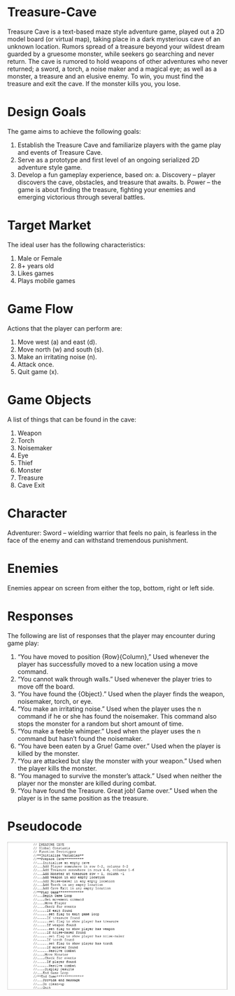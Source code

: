 # Treasure-Cave
Treasure Cave is a text-based maze style adventure game, played out a 2D model board (or virtual map), taking  place in a dark mysterious cave of an unknown location. Rumors spread of a treasure beyond your wildest dream  guarded by a gruesome monster, while seekers go searching and never return. The cave is rumored to hold  weapons of other adventures who never returned; a sword, a torch, a noise maker and a magical eye; as well as  a monster, a treasure and an elusive enemy. To win, you must find the treasure and exit the cave. If the  monster kills you, you lose.

# Design Goals
The game aims to achieve the following goals:
1. Establish the Treasure Cave and familiarize players with the game play and events
    of Treasure Cave.
2. Serve as a prototype and first level of an ongoing serialized 2D adventure style game.
3. Develop a fun gameplay experience, based on:
a. Discovery – player discovers the cave, obstacles, and treasure that awaits.
b. Power – the game is about finding the treasure, fighting your enemies and   
    emerging victorious through several battles.

# Target Market
The ideal user has the following characteristics:
1.	Male or Female
2.	8+ years old
3.	Likes games
4.	Plays mobile games

# Game Flow
Actions that the player can perform are:
1.	Move west (a) and east (d).
2.	Move north (w) and south (s).
3.	Make an irritating noise (n).
4.	Attack once.
5.	Quit game (x).

# Game Objects
A list of things that can be found in the cave:
1.	Weapon
2.	Torch
3.	Noisemaker
4.	Eye
5.	Thief
6.	Monster
7.	Treasure
8.	Cave Exit

# Character
Adventurer: Sword – wielding warrior that feels no pain, is fearless in the face of the enemy and can withstand tremendous punishment.

# Enemies
Enemies appear on screen from either the top, bottom, right or left side.

# Responses
The following are list of responses that the player may encounter during game play:
1. “You have moved to position {Row}{Column},” Used whenever the player has successfully moved to a new location using a move command. 
2. “You cannot walk through walls.” Used whenever the player tries to move off the board.
3. “You have found the {Object}.” Used when the player finds the weapon, noisemaker, torch, or eye.
4. “You make an irritating noise.” Used when the player uses the n command if he or she has found the noisemaker. This command also stops the monster for a random but short amount of time.
5. “You make a feeble whimper.” Used when the player uses the n command but hasn’t found the noisemaker.
6. “You have been eaten by a Grue! Game over.” Used when the player is killed by the monster.
7. “You are attacked but slay the monster with your weapon.” Used when the player kills the monster.
8. “You managed to survive the monster’s attack.” Used when neither the player nor the monster are killed during combat.
9. “You have found the Treasure. Great job! Game over.” Used when the player is in the same position as the treasure.

# Pseudocode
![Pseudocode](https://raw.githubusercontent.com/kiddjsh/Treasure-Cave/main/images/Pseudocode.PNG)


